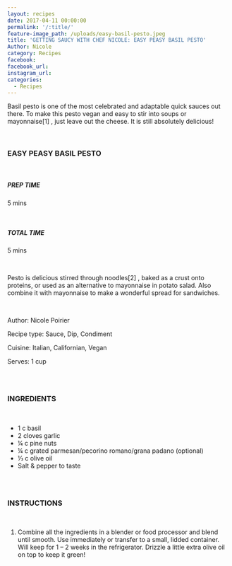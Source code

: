 ```yaml
---
layout: recipes
date: 2017-04-11 00:00:00
permalink: '/:title/'
feature-image_path: /uploads/easy-basil-pesto.jpeg
title: 'GETTING SAUCY WITH CHEF NICOLE: EASY PEASY BASIL PESTO'
Author: Nicole
category: Recipes
facebook:
facebook_url:
instagram_url:
categories:
  - Recipes
---
```


Basil pesto is one of the most celebrated and adaptable quick sauces out there. To make this pesto vegan and easy to stir into soups or mayonnaise[1] , just leave out the cheese. It is still absolutely delicious!

 

### EASY PEASY BASIL PESTO

 

##### PREP TIME

5 mins

 

##### TOTAL TIME

5 mins

 

Pesto is delicious stirred through noodles[2] , baked as a crust onto proteins, or used as an alternative to mayonnaise in potato salad. Also combine it with mayonnaise to make a wonderful spread for sandwiches.

 

Author: Nicole Poirier

Recipe type: Sauce, Dip, Condiment

Cuisine: Italian, Californian, Vegan

Serves: 1 cup

###  

### INGREDIENTS

 

* 1 c basil
* 2 cloves garlic
* ¼ c pine nuts
* ¼ c grated parmesan/pecorino romano/grana padano (optional)
* ⅓ c olive oil
* Salt & pepper to taste

###  

### INSTRUCTIONS

 

1. Combine all the ingredients in a blender or food processor and blend until smooth. Use immediately or transfer to a small, lidded container. Will keep for 1 – 2 weeks in the refrigerator. Drizzle a little extra olive oil on top to keep it green!
